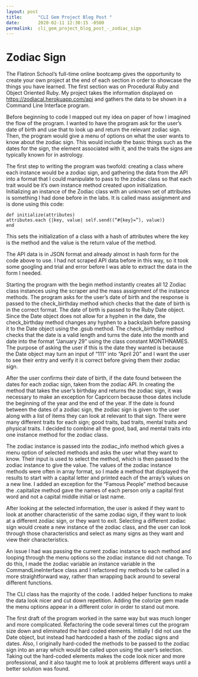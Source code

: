 ```yaml
---
layout: post
title:      "CLI Gem Project Blog Post "
date:       2020-02-11 12:30:15 -0500
permalink:  cli_gem_project_blog_post_-_zodiac_sign
---
```


# Zodiac Sign



The Flatiron School’s full-time online bootcamp gives the opportunity to create your own project  at the end of each section in order to showcase the things you have learned.  The first section was on Procedural Ruby and Object Oriented Ruby.  My project takes the information displayed on https://zodiacal.herokuapp.com/api and gathers the data to be shown in a Command Line Interface program.  

Before beginning to code I mapped out my idea on paper of how I imagined the flow of the program.  I wanted to have the program ask for the user’s date of birth and use that to look up and return the relevant zodiac sign.  Then, the program would give a menu of options on what the user wants to know about the zodiac sign.  This would include the basic things such as the dates for the sign, the element associated with it, and the traits the signs are typically known for in astrology.    

The first step to writing the program was twofold: creating a class where each instance would be a zodiac sign, and gathering the data from the API into a format that I could manipulate to pass to the zodiac class so that each trait would be it’s own instance method created upon initialization.  Initializing an instance of the Zodiac class with an unknown set of attributes is something I had done before in the labs.  It is called mass assignment and is done using this code:

```
def initialize(attributes)
attributes.each {|key, value| self.send((“#{key}=”), value)}
end
```

This sets the initialization of a class with a hash of attributes where the key is the method and the value is the return value of the method.  

The API data is in JSON format and already almost in hash form for the code above to use.  I had not scraped API data before in this way, so it took some googling and trial and error before I was able to extract the data in the form I needed.

Starting the program with the begin method instantly creates all 12 Zodiac class instances using the scraper and the mass assignment of the instance methods.  The program asks for the user’s date of birth and the response is passed to the check_birthday method which checks that the date of birth is in the correct format.  The date of birth is passed to the Ruby Date object.  Since the Date object does not allow for a hyphen in the date, the check_birthday method changes any hyphen to a backslash before passing it to the Date object using the .gsub method.  The check_birthday method checks that the date is a valid length and turns the date into the month and date into the format “January 29” using the class constant MONTHNAMES.  The purpose of asking the user if this is the date they wanted is because the Date object may turn an input of “111” into “April 20” and I want the user to see their entry and verify it is correct before giving them their zodiac sign. 

After the user confirms their date of birth, if the date found between the dates for each zodiac sign, taken from the zodiac API.  In creating the method that takes the user’s birthday and returns the zodiac sign, it was necessary to make an exception for Capricorn because those dates include the beginning of the year and the end of the year.  If the date is found between the dates of a zodiac sign, the zodiac sign is given to the user along with a list of items they can look at relevant to that sign.  There were many different traits for each sign; good traits, bad traits, mental traits and physical traits.  I decided to combine all the good, bad, and mental traits into one instance method for the zodiac class.  
  
The zodiac instance is passed into the zodiac_info method which gives a menu option of selected methods and asks the user what they want to know.  Their input is used to select the method, which is then passed to the zodiac instance to give the value.  The values of the zodiac instance methods were often in array format, so I made a method that displayed the results to start with a capital letter and printed each of the array’s values on a new line.  I added an exception for the “Famous People” method because the .capitalize method gave the names of each person only a capital first word and not a capital middle initial or last name.  

After looking at the selected information, the user is asked if they want to look at another characteristic of the same zodiac sign, if they want to look at a different zodiac sign, or they want to exit.  Selecting a different zodiac sign would create a new instance of the zodiac class, and the user can look through those characteristics and select as many signs as they want and view their characteristics.  

An issue I had was passing the current zodiac instance to each method and looping through the menu options so the zodiac instance did not change.  To do this, I made the zodiac variable an instance variable in the CommandLineInterface class and I refactored my methods to be called in a more straightforward way, rather than wrapping back around to several different functions.

The CLI class has the majority of the code.  I added helper functions to make the data look nicer and cut down repetition. Adding the colorize gem made the menu options appear in a different color in order to stand out more.  

The first draft of the program worked in the same way but was much longer and more complicated.  Refactoring the code several times cut the program size down and eliminated the hard coded elements.  Initially I did not use the Date object, but instead had hardcoded a hash of the zodiac signs and dates.  Also, I originally hard-coded the methods to be passed to the zodiac sign into an array which would be called upon using the user’s selection.  Taking out the hard-coded elements makes the code look nicer and more professional, and it also taught me to look at problems different ways until a better solution was found.




